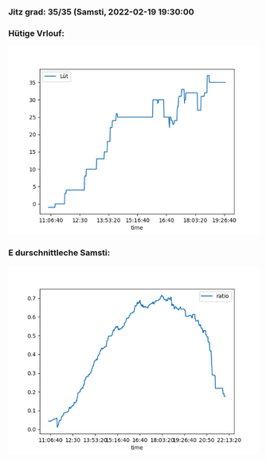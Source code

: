 ### Jitz grad: 35/35 (Samsti, 2022-02-19 19:30:00

### Hütige Vrlouf:
![Graph](Today.png)

### E durschnittleche Samsti:
![Graph](Samsti.png)